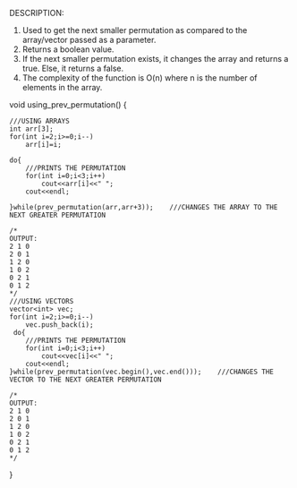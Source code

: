 DESCRIPTION:
1. Used to get the next smaller permutation as compared to the array/vector passed as a  parameter.
2. Returns a boolean value.
3. If the next smaller permutation exists, it changes the array and returns a true. Else, it returns a false.
4. The complexity of the function is O(n) where n is the number of elements in the array.

void using_prev_permutation()
{

    ///USING ARRAYS
    int arr[3];
    for(int i=2;i>=0;i--)
    	arr[i]=i;

    do{
    	///PRINTS THE PERMUTATION
    	for(int i=0;i<3;i++)
    		cout<<arr[i]<<" ";
    	cout<<endl;

    }while(prev_permutation(arr,arr+3));	///CHANGES THE ARRAY TO THE NEXT GREATER PERMUTATION

    /*
    OUTPUT: 
    2 1 0
    2 0 1
    1 2 0
    1 0 2
    0 2 1
    0 1 2
    */
    ///USING VECTORS
    vector<int> vec;
    for(int i=2;i>=0;i--)
    	vec.push_back(i);
     do{
    	///PRINTS THE PERMUTATION
    	for(int i=0;i<3;i++)
    		cout<<vec[i]<<" ";
    	cout<<endl;
    }while(prev_permutation(vec.begin(),vec.end()));	///CHANGES THE VECTOR TO THE NEXT GREATER PERMUTATION
    
    /*
    OUTPUT: 
    2 1 0
    2 0 1
    1 2 0
    1 0 2
    0 2 1
    0 1 2
    */
}
